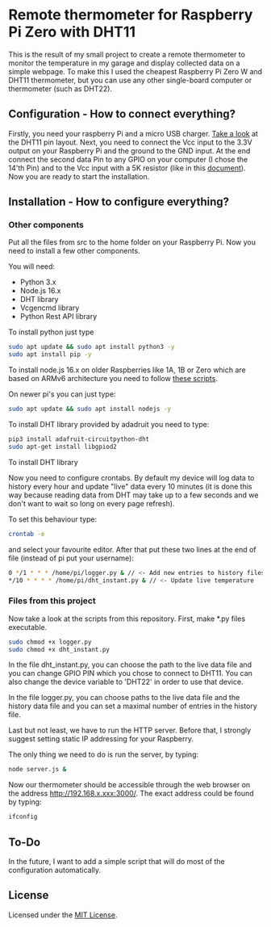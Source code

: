 # Remote thermometer for Raspberry Pi Zero with DHT11

This is the result of my small project to create a remote thermometer to monitor the temperature in my garage and display collected data on a simple webpage. To make this I used the cheapest Raspberry Pi Zero W and DHT11 thermometer, but you can use any other single-board computer or thermometer (such as DHT22).

## Configuration - How to connect everything?

Firstly, you need your raspberry Pi and a micro USB charger. [Take a look](https://components101.com/sensors/dht11-temperature-sensor) at the DHT11 pin layout. Next, you need to connect the Vcc input to the 3.3V output on your Raspberry Pi and the ground to the GND input. At the end connect the second data Pin to any GPIO on your computer (I chose the 14'th Pin) and to the Vcc input with a 5K resistor (like in this [document](https://www.mouser.com/datasheet/2/758/DHT11-Technical-Data-Sheet-Translated-Version-1143054.pdf)). Now you are ready to start the installation.

## Installation - How to configure everything?

### Other components

Put all the files from src to the home folder on your Raspberry Pi. Now you need to install a few other components.

You will need:

- Python 3.x
- Node.js 16.x
- DHT library
- Vcgencmd library
- Python Rest API library

To install python just type

```bash
sudo apt update && sudo apt install python3 -y
sudo apt install pip -y
```

To install node.js 16.x on older Raspberries like 1A, 1B or Zero which are based on ARMv6 architecture you need to follow [these scripts](https://github.com/sdesalas/node-pi-zero).

On newer pi's you can just type:

```bash
sudo apt update && sudo apt install nodejs -y
```

To install DHT library provided by adadruit you need to type:

```bash
pip3 install adafruit-circuitpython-dht
sudo apt-get install libgpiod2
```

To install DHT library

Now you need to configure crontabs. By default my device will log data to history every hour and update "live" data every 10 minutes (it is done this way because reading data from DHT may take up to a few seconds and we don't want to wait so long on every page refresh).

To set this behaviour type:

```bash
crontab -e 
```

and select your favourite editor. After that put these two lines at the end of file  (instead of pi put your username):

```bash
0 */1 * * * /home/pi/logger.py & // <- Add new entries to history files every hour
*/10 * * * * /home/pi/dht_instant.py & // <- Update live temperature
```

### Files from this project

Now take a look at the scripts from this repository. First, make *.py files executable.

```bash
sudo chmod +x logger.py
sudo chmod +x dht_instant.py
```

In the file dht_instant.py, you can choose the path to the live data file and you can change GPIO PIN which you chose to connect to DHT11. You can also change the device variable to 'DHT22' in order to use that device.

In the file logger.py, you can choose paths to the live data file and the history data file and you can set a maximal number of entries in the history file.

Last but not least, we have to run the HTTP server. Before that, I strongly suggest setting static IP addressing for your Raspberry.

The only thing we need to do is run the server, by typing:

```bash
node server.js &
```

Now our thermometer should be accessible through the web browser on the address http://192.168.x.xxx:3000/.
The exact address could be found by typing:

```bash
ifconfig
```

## To-Do

In the future, I want to add a simple script that will do most of the configuration automatically.

## License

Licensed under the [MIT License](./LICENSE).

